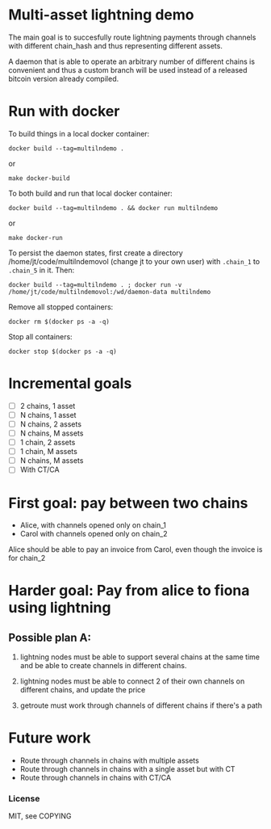 
# Multi-asset lightning demo

The main goal is to succesfully route lightning payments through
channels with different chain_hash and thus representing different
assets.

A daemon that is able to operate an arbitrary number of different
chains is convenient and thus a custom branch will be used instead of
a released bitcoin version already compiled.

# Run with docker

To build things in a local docker container:

	docker build --tag=multilndemo .

or

	make docker-build

To both build and run that local docker container:

	docker build --tag=multilndemo . && docker run multilndemo

or

	make docker-run

To persist the daemon states, first create a directory
/home/jt/code/multilndemovol (change jt to your own user) with `.chain_1`
to `.chain_5` in it. Then:

```
docker build --tag=multilndemo . ; docker run -v /home/jt/code/multilndemovol:/wd/daemon-data multilndemo
```

Remove all stopped containers:

```
docker rm $(docker ps -a -q)
```

Stop all containers:

```
docker stop $(docker ps -a -q)
```

# Incremental goals

- [ ] 2 chains, 1 asset
- [ ] N chains, 1 asset
- [ ] N chains, 2 assets
- [ ] N chains, M assets
- [ ] 1 chain, 2 assets
- [ ] 1 chain, M assets
- [ ] N chains, M assets
- [ ] With CT/CA

# First goal: pay between two chains

- Alice, with channels opened only on chain_1
- Carol with channels opened only on chain_2

Alice should be able to pay an invoice from Carol, even though the invoice is for chain_2


# Harder goal: Pay from alice to fiona using lightning

## Possible plan A:

1) lightning nodes must be able to support several chains at the same time and be able to create channels in different chains.

2) lightning nodes must be able to connect 2 of their own channels on different chains, and update the price

3) getroute must work through channels of different chains if there's a path

# Future work

- Route through channels in chains with multiple assets
- Route through channels in chains with a single asset but with CT
- Route through channels in chains with CT/CA

### License

MIT, see COPYING
